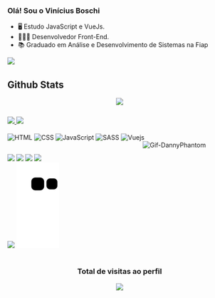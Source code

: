 ### Olá! Sou o Vinícius Boschi

- 🖥️ Estudo JavaScript e VueJs.
- 👨🏻‍💻 Desenvolvedor Front-End.
- 📚 Graduado em Análise e Desenvolvimento de Sistemas na Fiap
<img width="800rem" src="https://c.tenor.com/s6eHxBGHvlIAAAAC/animation-cartoons.gif">

<h2> Github Stats </h2>

<div align="center">
    <img  src="https://github-readme-streak-stats.herokuapp.com?user=Vinicius-Boschi&theme=radical&hide_border=true&date_format=M%20j%5B%2C%20Y%5D">
</div>

###

<div>
  <a href="https://github.com/Vinicius-Boschi">
    <img height="180em" src="https://github-readme-stats.vercel.app/api?username=Vinicius-Boschi&show_icons=true&theme=dracula&include_all_commits=true&count_private=true">
    <img height="180em" src="https://github-readme-stats.vercel.app/api/top-langs/?username=Vinicius-Boschi&layout=compact&langs_count=16&theme=dracula">
  </a>
</div>
  
<div style="display: inline_block"><br>
  <img align="center" alt="HTML" height="30" width="40" src="https://cdn.jsdelivr.net/gh/devicons/devicon/icons/html5/html5-plain-wordmark.svg">  
  <img align="center" alt="CSS" height="30" width="40" src="https://cdn.jsdelivr.net/gh/devicons/devicon/icons/css3/css3-plain-wordmark.svg">  
  <img align="center" alt="JavaScript" height="30" width="40" src="https://cdn.jsdelivr.net/gh/devicons/devicon/icons/javascript/javascript-plain.svg">
  <img align="center" alt="SASS" height="30" width="40" src="https://cdn.jsdelivr.net/gh/devicons/devicon/icons/sass/sass-original.svg">
  <img align="center" alt="Vuejs" height="30" width="40" src="https://cdn.jsdelivr.net/gh/devicons/devicon/icons/vuejs/vuejs-original-wordmark.svg" />  
  <img align="right" alt="Gif-DannyPhantom" height="auto" width="200" src="https://images-wixmp-ed30a86b8c4ca887773594c2.wixmp.com/f/f96fa9ef-d7d0-4fa5-b3c8-a458e12dd84d/ddqelt5-4bd7e956-1884-43b1-9488-3532f3892788.gif?token=eyJ0eXAiOiJKV1QiLCJhbGciOiJIUzI1NiJ9.eyJzdWIiOiJ1cm46YXBwOjdlMGQxODg5ODIyNjQzNzNhNWYwZDQxNWVhMGQyNmUwIiwiaXNzIjoidXJuOmFwcDo3ZTBkMTg4OTgyMjY0MzczYTVmMGQ0MTVlYTBkMjZlMCIsIm9iaiI6W1t7InBhdGgiOiJcL2ZcL2Y5NmZhOWVmLWQ3ZDAtNGZhNS1iM2M4LWE0NThlMTJkZDg0ZFwvZGRxZWx0NS00YmQ3ZTk1Ni0xODg0LTQzYjEtOTQ4OC0zNTMyZjM4OTI3ODguZ2lmIn1dXSwiYXVkIjpbInVybjpzZXJ2aWNlOmZpbGUuZG93bmxvYWQiXX0.x4kuLs9TWRpFVrAvDjU5pwTxD3tKX7f08taHHx3ny5Y"
</div>

##
  
<div>
  <a href="mailto:vinicius.yg@gmail.com"><img src="https://img.shields.io/badge/Gmail-D14836?style=for-the-badge&logo=gmail&logoColor=white"></a>
  <a href="https://www.linkedin.com/in/viniciusboschi/"><img src="https://img.shields.io/badge/LinkedIn-0077B5?style=for-the-badge&logo=linkedin&logoColor=white"></a>
  <a href="https://codepen.io/vinicius-simoes"><img src="https://img.shields.io/badge/CodePen-100000?style=for-the-badge&logo=codepen&logoColor=white"></a>
  <a href="https://portfolioviniciusboschi.herokuapp.com/"><img src="https://img.shields.io/badge/Portfolio-00B2FF?style=for-the-badge&logo=portfolio&logoColor=white"></a>
</div>

  <div>
    <img src="https://activity-graph.herokuapp.com/graph?username=Vinicius-Boschi&theme=redical">
    <img src="https://github.com/Vinicius-Boschi/Vinicius-Boschi/blob/output/github-contribution-grid-snake.svg">
  </div>
  
#
  <div align="center">
    <h3> Total de visitas ao perfil </h3>
    <img src="https://profile-counter.glitch.me/Vinicius-Boschi/count.svg"
  </div>
